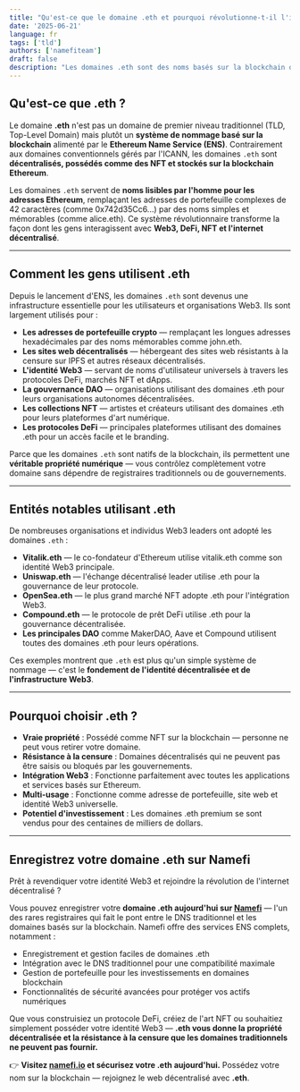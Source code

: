 ```yaml
---
title: "Qu'est-ce que le domaine .eth et pourquoi révolutionne-t-il l'identité Web3 ?"
date: '2025-06-21'
language: fr
tags: ['tld']
authors: ['namefiteam']
draft: false
description: "Les domaines .eth sont des noms basés sur la blockchain qui remplacent les adresses de portefeuille complexes par des noms lisibles par l'homme. Découvrez comment ENS transforme l'identité Web3 et la propriété numérique."
---
```


## **Qu'est-ce que .eth ?**

Le domaine **.eth** n'est pas un domaine de premier niveau traditionnel (TLD, Top-Level Domain) mais plutôt un **système de nommage basé sur la blockchain** alimenté par le **Ethereum Name Service (ENS)**. Contrairement aux domaines conventionnels gérés par l'ICANN, les domaines `.eth` sont **décentralisés, possédés comme des NFT et stockés sur la blockchain Ethereum**.

Les domaines `.eth` servent de **noms lisibles par l'homme pour les adresses Ethereum**, remplaçant les adresses de portefeuille complexes de 42 caractères (comme 0x742d35Cc6...) par des noms simples et mémorables (comme alice.eth). Ce système révolutionnaire transforme la façon dont les gens interagissent avec **Web3, DeFi, NFT et l'internet décentralisé**.

---

## **Comment les gens utilisent .eth**

Depuis le lancement d'ENS, les domaines `.eth` sont devenus une infrastructure essentielle pour les utilisateurs et organisations Web3. Ils sont largement utilisés pour :

* **Les adresses de portefeuille crypto** — remplaçant les longues adresses hexadécimales par des noms mémorables comme john.eth.
* **Les sites web décentralisés** — hébergeant des sites web résistants à la censure sur IPFS et autres réseaux décentralisés.
* **L'identité Web3** — servant de noms d'utilisateur universels à travers les protocoles DeFi, marchés NFT et dApps.
* **La gouvernance DAO** — organisations utilisant des domaines .eth pour leurs organisations autonomes décentralisées.
* **Les collections NFT** — artistes et créateurs utilisant des domaines .eth pour leurs plateformes d'art numérique.
* **Les protocoles DeFi** — principales plateformes utilisant des domaines .eth pour un accès facile et le branding.

Parce que les domaines `.eth` sont natifs de la blockchain, ils permettent une **véritable propriété numérique** — vous contrôlez complètement votre domaine sans dépendre de registraires traditionnels ou de gouvernements.

---

## **Entités notables utilisant .eth**

De nombreuses organisations et individus Web3 leaders ont adopté les domaines `.eth` :

* **Vitalik.eth** — le co-fondateur d'Ethereum utilise vitalik.eth comme son identité Web3 principale.
* **Uniswap.eth** — l'échange décentralisé leader utilise .eth pour la gouvernance de leur protocole.
* **OpenSea.eth** — le plus grand marché NFT adopte .eth pour l'intégration Web3.
* **Compound.eth** — le protocole de prêt DeFi utilise .eth pour la gouvernance décentralisée.
* **Les principales DAO** comme MakerDAO, Aave et Compound utilisent toutes des domaines .eth pour leurs opérations.

Ces exemples montrent que `.eth` est plus qu'un simple système de nommage — c'est le **fondement de l'identité décentralisée et de l'infrastructure Web3**.

---

## **Pourquoi choisir .eth ?**

* **Vraie propriété** : Possédé comme NFT sur la blockchain — personne ne peut vous retirer votre domaine.
* **Résistance à la censure** : Domaines décentralisés qui ne peuvent pas être saisis ou bloqués par les gouvernements.
* **Intégration Web3** : Fonctionne parfaitement avec toutes les applications et services basés sur Ethereum.
* **Multi-usage** : Fonctionne comme adresse de portefeuille, site web et identité Web3 universelle.
* **Potentiel d'investissement** : Les domaines .eth premium se sont vendus pour des centaines de milliers de dollars.

---

## **Enregistrez votre domaine .eth sur Namefi**

Prêt à revendiquer votre identité Web3 et rejoindre la révolution de l'internet décentralisé ?

Vous pouvez enregistrer votre **domaine .eth aujourd'hui sur [Namefi](https://namefi.io)** — l'un des rares registraires qui fait le pont entre le DNS traditionnel et les domaines basés sur la blockchain. Namefi offre des services ENS complets, notamment :

* Enregistrement et gestion faciles de domaines .eth
* Intégration avec le DNS traditionnel pour une compatibilité maximale
* Gestion de portefeuille pour les investissements en domaines blockchain
* Fonctionnalités de sécurité avancées pour protéger vos actifs numériques

Que vous construisiez un protocole DeFi, créiez de l'art NFT ou souhaitiez simplement posséder votre identité Web3 — **.eth vous donne la propriété décentralisée et la résistance à la censure que les domaines traditionnels ne peuvent pas fournir.**

👉 **Visitez [namefi.io](https://namefi.io) et sécurisez votre .eth aujourd'hui.**
Possédez votre nom sur la blockchain — rejoignez le web décentralisé avec **.eth**.